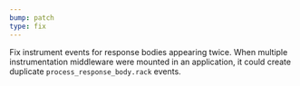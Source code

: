 ```yaml
---
bump: patch
type: fix
---
```


Fix instrument events for response bodies appearing twice. When multiple instrumentation middleware were mounted in an application, it could create duplicate `process_response_body.rack` events.
